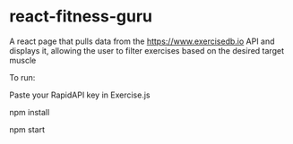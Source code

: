 # react-fitness-guru
A react page that pulls data from the https://www.exercisedb.io API and displays it, allowing the user to filter exercises based on the desired target muscle

To run:

Paste your RapidAPI key in Exercise.js

npm install

npm start
